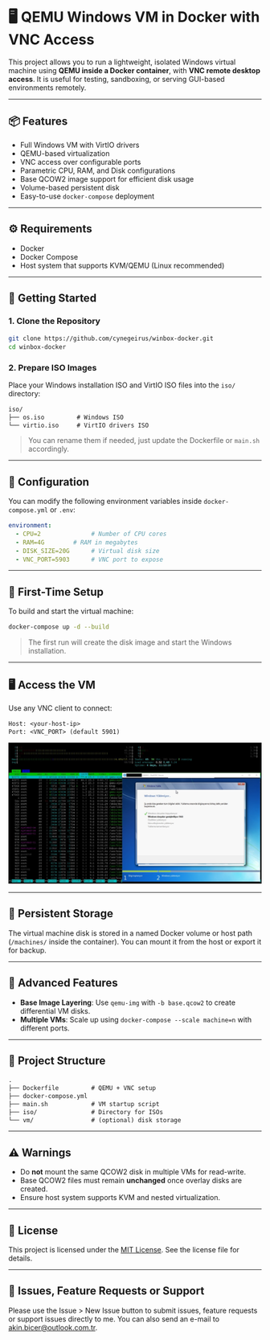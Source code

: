 # 🖥️ QEMU Windows VM in Docker with VNC Access

This project allows you to run a lightweight, isolated Windows virtual machine using **QEMU inside a Docker container**, with **VNC remote desktop access**. It is useful for testing, sandboxing, or serving GUI-based environments remotely.

---

## 📦 Features

- Full Windows VM with VirtIO drivers
- QEMU-based virtualization
- VNC access over configurable ports
- Parametric CPU, RAM, and Disk configurations
- Base QCOW2 image support for efficient disk usage
- Volume-based persistent disk
- Easy-to-use `docker-compose` deployment

---

## ⚙️ Requirements

- Docker
- Docker Compose
- Host system that supports KVM/QEMU (Linux recommended)

---

## 🚀 Getting Started

### 1. Clone the Repository

```bash
git clone https://github.com/cynegeirus/winbox-docker.git
cd winbox-docker
````

### 2. Prepare ISO Images

Place your Windows installation ISO and VirtIO ISO files into the `iso/` directory:

```
iso/
├── os.iso         # Windows ISO
└── virtio.iso     # VirtIO drivers ISO
```

> You can rename them if needed, just update the Dockerfile or `main.sh` accordingly.

---

## 🔧 Configuration

You can modify the following environment variables inside `docker-compose.yml` or `.env`:

```yaml
environment:
  - CPU=2              # Number of CPU cores
  - RAM=4G        # RAM in megabytes
  - DISK_SIZE=20G      # Virtual disk size
  - VNC_PORT=5903      # VNC port to expose
```

---

## 🧪 First-Time Setup

To build and start the virtual machine:

```bash
docker-compose up -d --build
```

> The first run will create the disk image and start the Windows installation.

---

## 🖥️ Access the VM

Use any VNC client to connect:

```
Host: <your-host-ip>
Port: <VNC_PORT> (default 5901)
```

![plot](./images/Example.jpeg)

---

## 💾 Persistent Storage

The virtual machine disk is stored in a named Docker volume or host path (`/machines/` inside the container). You can mount it from the host or export it for backup.

---

## 🧠 Advanced Features

* **Base Image Layering**: Use `qemu-img` with `-b base.qcow2` to create differential VM disks.
* **Multiple VMs**: Scale up using `docker-compose --scale machine=n` with different ports.

---

## 📁 Project Structure

```
.
├── Dockerfile         # QEMU + VNC setup
├── docker-compose.yml
├── main.sh            # VM startup script
├── iso/               # Directory for ISOs
└── vm/                # (optional) disk storage
```

---

## ⚠️ Warnings

* Do **not** mount the same QCOW2 disk in multiple VMs for read-write.
* Base QCOW2 files must remain **unchanged** once overlay disks are created.
* Ensure host system supports KVM and nested virtualization.

---

## 📜 License

This project is licensed under the [MIT License](LICENSE). See the license file for details.

---

## 🙌 Issues, Feature Requests or Support

Please use the Issue > New Issue button to submit issues, feature requests or support issues directly to me. You can also send an e-mail to akin.bicer@outlook.com.tr.
